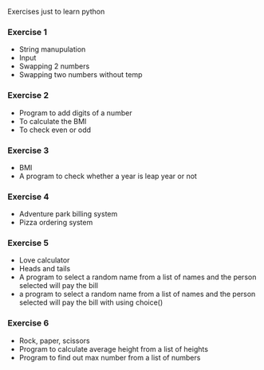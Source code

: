 Exercises just to learn python

### Exercise 1
- String manupulation
- Input
- Swapping 2 numbers
- Swapping two numbers without temp

### Exercise 2
- Program to add digits of a number
- To calculate the BMI
- To check even or odd

### Exercise 3
- BMI
- A program to check whether a year is leap year or not

### Exercise 4
- Adventure park billing system
- Pizza ordering system

### Exercise 5
- Love calculator
- Heads and tails
- A program to select a random name from a list of names and the person selected will pay the bill
- a program to select a random name from a list of names and the person selected will pay the bill with using choice()

### Exercise 6
- Rock, paper, scissors
- Program to calculate average height from a list of heights
- Program to find out max number from a list of numbers